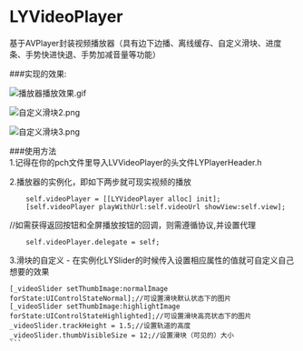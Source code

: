 # LYVideoPlayer
基于AVPlayer封装视频播放器（具有边下边播、离线缓存、自定义滑块、进度条、手势快进快退、手势加减音量等功能）


###实现的效果:

![播放器播放效果.gif](https://github.com/Developer-LiYang/LYVideoPlayer/blob/master/播放器播放效果.gif)

![自定义滑块2.png](https://github.com/Developer-LiYang/LYVideoPlayer/blob/master/自定义滑块1.png)

![自定义滑块3.png](https://github.com/Developer-LiYang/LYVideoPlayer/blob/master/自定义滑块2.png)

###使用方法
<br>1.记得在你的pch文件里导入LVVideoPlayer的头文件LYPlayerHeader.h

2.播放器的实例化，即如下两步就可现实视频的播放
```
    self.videoPlayer = [[LYVideoPlayer alloc] init];
    [self.videoPlayer playWithUrl:self.videoUrl showView:self.view];
```
//如需获得返回按钮和全屏播放按钮的回调，则需遵循协议<LYVideoPlayerDelegate>,并设置代理
```
    self.videoPlayer.delegate = self;
```
3.滑块的自定义 - 在实例化LYSlider的时候传入设置相应属性的值就可自定义自己想要的效果

````
[_videoSlider setThumbImage:normalImage forState:UIControlStateNormal];//可设置滑块默认状态下的图片
[_videoSlider setThumbImage:highlightImage forState:UIControlStateHighlighted];//可设置滑块高亮状态下的图片
_videoSlider.trackHeight = 1.5;//设置轨道的高度
_videoSlider.thumbVisibleSize = 12;//设置滑块（可见的）大小
```
